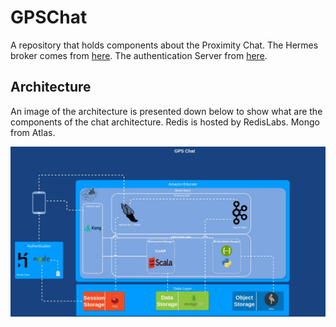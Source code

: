 # GPSChat
A repository that holds components about the Proximity Chat.
The Hermes broker comes from [here](https://github.com/CarloP95/mqtt/tree/geomqtt). 
The authentication Server from [here](https://github.com/CarloP95/AuthenticationServerGPSChat).

## Architecture
An image of the architecture is presented down below to show what are the components of the chat architecture.
Redis is hosted by RedisLabs.
Mongo from Atlas.

![Architecture Image](img/GpsChat.jpg)
